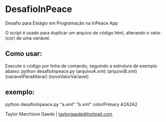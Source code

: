 # DesafioInPeace
Desafio para Estágio em Programação na InPeace App

O script é usado para duplicar um arquivo de código html, alterando o valor (cor) de uma variável.

## Como usar:

Execute o código por linha de comando, seguindo a estrutura de exemplo abaixo:
python desafioInpeace.py  (arquivoA.xml) (arquivoB.xml) (variavelParaAlterar) (novoValorVariavel)

## exemplo:
python desafioInpeace.py  "a.xml" "b.xml" colorPrimary A2A2A2




Taylor Marchiore Gaede | taylorgaede@hotmail.com
